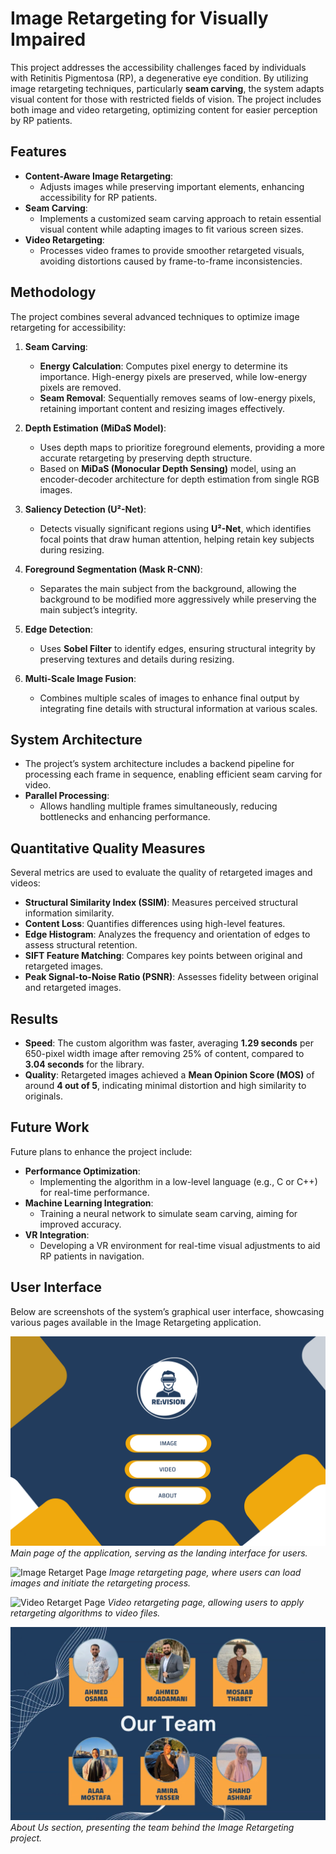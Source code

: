 # Image Retargeting for Visually Impaired

This project addresses the accessibility challenges faced by individuals with Retinitis Pigmentosa (RP), a degenerative eye condition. By utilizing image retargeting techniques, particularly **seam carving**, the system adapts visual content for those with restricted fields of vision. The project includes both image and video retargeting, optimizing content for easier perception by RP patients.

## Features

- **Content-Aware Image Retargeting**:
  - Adjusts images while preserving important elements, enhancing accessibility for RP patients.
- **Seam Carving**:
  - Implements a customized seam carving approach to retain essential visual content while adapting images to fit various screen sizes.
- **Video Retargeting**:
  - Processes video frames to provide smoother retargeted visuals, avoiding distortions caused by frame-to-frame inconsistencies.

## Methodology

The project combines several advanced techniques to optimize image retargeting for accessibility:

1. **Seam Carving**:
   - **Energy Calculation**: Computes pixel energy to determine its importance. High-energy pixels are preserved, while low-energy pixels are removed.
   - **Seam Removal**: Sequentially removes seams of low-energy pixels, retaining important content and resizing images effectively.

2. **Depth Estimation (MiDaS Model)**:
   - Uses depth maps to prioritize foreground elements, providing a more accurate retargeting by preserving depth structure.
   - Based on **MiDaS (Monocular Depth Sensing)** model, using an encoder-decoder architecture for depth estimation from single RGB images.

3. **Saliency Detection (U²-Net)**:
   - Detects visually significant regions using **U²-Net**, which identifies focal points that draw human attention, helping retain key subjects during resizing.

4. **Foreground Segmentation (Mask R-CNN)**:
   - Separates the main subject from the background, allowing the background to be modified more aggressively while preserving the main subject’s integrity.

5. **Edge Detection**:
   - Uses **Sobel Filter** to identify edges, ensuring structural integrity by preserving textures and details during resizing.

6. **Multi-Scale Image Fusion**:
   - Combines multiple scales of images to enhance final output by integrating fine details with structural information at various scales.

## System Architecture

- The project’s system architecture includes a backend pipeline for processing each frame in sequence, enabling efficient seam carving for video.
- **Parallel Processing**:
  - Allows handling multiple frames simultaneously, reducing bottlenecks and enhancing performance.

## Quantitative Quality Measures

Several metrics are used to evaluate the quality of retargeted images and videos:

- **Structural Similarity Index (SSIM)**: Measures perceived structural information similarity.
- **Content Loss**: Quantifies differences using high-level features.
- **Edge Histogram**: Analyzes the frequency and orientation of edges to assess structural retention.
- **SIFT Feature Matching**: Compares key points between original and retargeted images.
- **Peak Signal-to-Noise Ratio (PSNR)**: Assesses fidelity between original and retargeted images.

## Results

- **Speed**: The custom algorithm was faster, averaging **1.29 seconds** per 650-pixel width image after removing 25% of content, compared to **3.04 seconds** for the library.
- **Quality**: Retargeted images achieved a **Mean Opinion Score (MOS)** of around **4 out of 5**, indicating minimal distortion and high similarity to originals.

## Future Work

Future plans to enhance the project include:

- **Performance Optimization**:
  - Implementing the algorithm in a low-level language (e.g., C or C++) for real-time performance.
- **Machine Learning Integration**:
  - Training a neural network to simulate seam carving, aiming for improved accuracy.
- **VR Integration**:
  - Developing a VR environment for real-time visual adjustments to aid RP patients in navigation.

## User Interface

Below are screenshots of the system’s graphical user interface, showcasing various pages available in the Image Retargeting application.

![Main Page](presentation/1.png)
*Main page of the application, serving as the landing interface for users.*

![Image Retarget Page](presentation/2.png)
*Image retargeting page, where users can load images and initiate the retargeting process.*

![Video Retarget Page](presentation/3.png)
*Video retargeting page, allowing users to apply retargeting algorithms to video files.*

![Our Team](presentation/4.png)
*About Us section, presenting the team behind the Image Retargeting project.*



